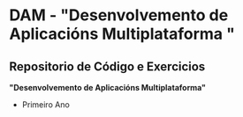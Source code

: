 # DAM  - __"Desenvolvemento de Aplicacións Multiplataforma "__

## Repositorio de Código e Exercicios
__"Desenvolvemento de Aplicacións Multiplataforma"__

  - Primeiro Ano